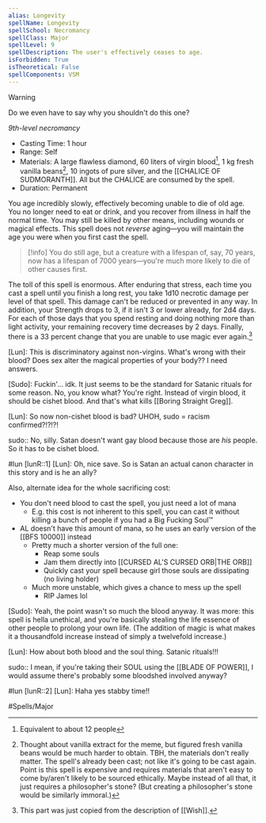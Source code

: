 ```yaml
---
alias: Longevity
spellName: Longevity
spellSchool: Necromancy
spellClass: Major
spellLevel: 9
spellDescription: The user's effectively ceases to age.
isForbidden: True 
isTheoretical: False
spellComponents: VSM
---
```

>[!warning]
>Do we even have to say why you shouldn't do this one? 

*9th-level necromancy*

- Casting Time: 1 hour
- Range: Self
- Materials: A large flawless diamond, 60 liters of virgin blood[^1], 1 kg fresh vanilla beans[^2], 10 ingots of pure silver, and the [[CHALICE OF SUDMORANTH]]. All but the CHALICE are consumed by the spell.
- Duration: Permanent

You age incredibly slowly, effectively becoming unable to die of old age. You no longer need to eat or drink, and you recover from illness in half the normal time. You may still be killed by other means, including wounds or magical effects. This spell does not *reverse* aging—you will maintain the age you were when you first cast the spell.

>[!info]
>You do still age, but a creature with a lifespan of, say, 70 years, now has a lifespan of 7000 years—you're much more likely to die of other causes first.

The toll of this spell is enormous. After enduring that stress, each time you cast a spell until you finish a long rest, you take 1d10 necrotic damage per level of that spell. This damage can't be reduced or prevented in any way. In addition, your Strength drops to 3, if it isn't 3 or lower already, for 2d4 days. For each of those days that you spend resting and doing nothing more than light activity, your remaining recovery time decreases by 2 days. Finally, there is a 33 percent change that you are unable to use magic ever again.[^3]

[^1]: Equivalent to about 12 people
[^2]: Thought about vanilla extract for the meme, but figured fresh vanilla beans would be much harder to obtain. TBH, the materials don't really matter. The spell's already been cast; not like it's going to be cast again. Point is this spell is expensive and requires materials that aren't easy to come by/aren't likely to be sourced ethically. Maybe instead of all that, it just requires a philosopher's stone? (But creating a philosopher's stone would be similarly immoral.)
[^3]: This part was just copied from the description of [[Wish]].


[Lun]: This is discriminatory against non-virgins. What's wrong with their blood? Does sex alter the magical properties of your body?? I need answers. 

[Sudo]: Fuckin'... idk. It just seems to be the standard for Satanic rituals for some reason. No, you know what? You're right. Instead of virgin blood, it should be cishet blood. And that's what kills [[Boring Straight Greg]].

[Lun]: So now non-cishet blood is bad? UHOH, sudo = racism confirmed?!?!?!

sudo:: No, silly. Satan doesn't want gay blood because those are *his* people. So it has to be cishet blood.

#lun [lunR::1]
[Lun]: Oh, nice save. So is Satan an actual canon character in this story and is he an ally?

Also, alternate idea for the whole sacrificing cost:
- You don't need blood to cast the spell, you just need a lot of mana
	- E.g. this cost is not inherent to this spell, you can cast it without killing a bunch of people if you had a Big Fucking Soul™
- AL doesn't have this amount of mana, so he uses an early version of the [[BFS 10000]] instead
	- Pretty much a shorter version of the full one:
		- Reap some souls
		- Jam them directly into [[CURSED AL'S CURSED ORB|THE ORB]]
		- Quickly cast your spell because girl those souls are dissipating (no living holder)
	- Much more unstable, which gives a chance to mess up the spell
		- RIP James lol


[Sudo]: Yeah, the point wasn't so much the blood anyway. It was more: this spell is hella unethical, and you're basically stealing the life essence of other people to prolong your own life. (The addition of magic is what makes it a thousandfold increase instead of simply a twelvefold increase.)

[Lun]: How about both blood and the soul thing. Satanic rituals!!!

sudo:: I mean, if you're taking their SOUL using the [[BLADE OF POWER]], I would assume there's probably some bloodshed involved anyway?

#lun [lunR::2]
[Lun]: Haha yes stabby time!!

#Spells/Major 